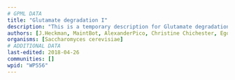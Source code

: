 ```yaml
---
# GPML DATA
title: "Glutamate degradation I"
description: "This is a temporary description for Glutamate degradation I"
authors: [J.Heckman, MaintBot, AlexanderPico, Christine Chichester, Egonw, Timverbruggen]
organisms: [Saccharomyces cerevisiae]
# ADDITIONAL DATA
last-edited: 2018-04-26
communities: []
wpid: "WP556"
---
```

